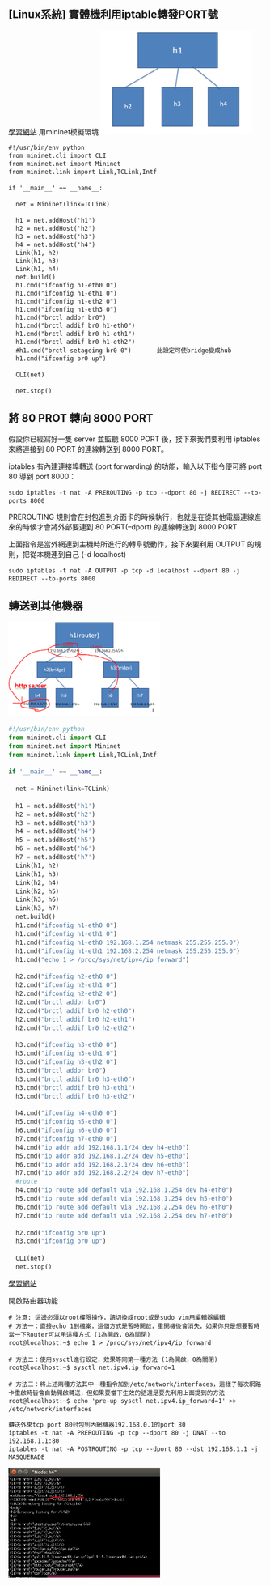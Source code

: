 ## [Linux系統] 實體機利用iptable轉發PORT號
[學習網站](https://andy6804tw.github.io/2019/01/20/ubuntu-iptable/)
用mininet模擬環境
<img src="image/20200309bridge.PNG" width=300  />
```
#!/usr/bin/env python
from mininet.cli import CLI
from mininet.net import Mininet
from mininet.link import Link,TCLink,Intf

if '__main__' == __name__:

  net = Mininet(link=TCLink)

  h1 = net.addHost('h1')
  h2 = net.addHost('h2')
  h3 = net.addHost('h3')
  h4 = net.addHost('h4')
  Link(h1, h2)
  Link(h1, h3)
  Link(h1, h4)
  net.build()
  h1.cmd("ifconfig h1-eth0 0")
  h1.cmd("ifconfig h1-eth1 0")
  h1.cmd("ifconfig h1-eth2 0")
  h1.cmd("ifconfig h1-eth3 0")
  h1.cmd("brctl addbr br0")
  h1.cmd("brctl addif br0 h1-eth0")
  h1.cmd("brctl addif br0 h1-eth1")
  h1.cmd("brctl addif br0 h1-eth2")
  #h1.cmd("brctl setageing br0 0")       此設定可使bridge變成hub
  h1.cmd("ifconfig br0 up")

  CLI(net)

  net.stop()
```
## 將 80 PROT 轉向 8000 PORT
假設你已經寫好一隻 server 並監聽 8000 PORT 後，接下來我們要利用 iptables 來將連接到 80 PORT 的連線轉送到 8000 PORT。

iptables 有內建連接埠轉送 (port forwarding) 的功能，輸入以下指令便可將 port 80 導到 port 8000：
```
sudo iptables -t nat -A PREROUTING -p tcp --dport 80 -j REDIRECT --to-ports 8000
```
PREROUTING 規則會在封包進到介面卡的時候執行，也就是在從其他電腦連線進來的時候才會將外部要連到 80 PORT(–dport) 的連線轉送到 8000 PORT

上面指令是當外網連到主機時所進行的轉阜號動作，接下來要利用 OUTPUT 的規則，把從本機連到自己 (-d localhost)
```
sudo iptables -t nat -A OUTPUT -p tcp -d localhost --dport 80 -j REDIRECT --to-ports 8000
```


## 轉送到其他機器
<img src="image/20200330ip_forward.PNG" width=300  />

```py
#!/usr/bin/env python
from mininet.cli import CLI
from mininet.net import Mininet
from mininet.link import Link,TCLink,Intf

if '__main__' == __name__:

  net = Mininet(link=TCLink)

  h1 = net.addHost('h1')
  h2 = net.addHost('h2')
  h3 = net.addHost('h3')
  h4 = net.addHost('h4')
  h5 = net.addHost('h5')
  h6 = net.addHost('h6')
  h7 = net.addHost('h7')
  Link(h1, h2)
  Link(h1, h3)
  Link(h2, h4)
  Link(h2, h5)
  Link(h3, h6)
  Link(h3, h7)
  net.build()
  h1.cmd("ifconfig h1-eth0 0")
  h1.cmd("ifconfig h1-eth1 0")
  h1.cmd("ifconfig h1-eth0 192.168.1.254 netmask 255.255.255.0")
  h1.cmd("ifconfig h1-eth1 192.168.2.254 netmask 255.255.255.0")
  h1.cmd("echo 1 > /proc/sys/net/ipv4/ip_forward")

  h2.cmd("ifconfig h2-eth0 0")
  h2.cmd("ifconfig h2-eth1 0")
  h2.cmd("ifconfig h2-eth2 0")
  h2.cmd("brctl addbr br0")
  h2.cmd("brctl addif br0 h2-eth0")
  h2.cmd("brctl addif br0 h2-eth1")
  h2.cmd("brctl addif br0 h2-eth2")
 
  h3.cmd("ifconfig h3-eth0 0")
  h3.cmd("ifconfig h3-eth1 0")
  h3.cmd("ifconfig h3-eth2 0")
  h3.cmd("brctl addbr br0")
  h3.cmd("brctl addif br0 h3-eth0")
  h3.cmd("brctl addif br0 h3-eth1")
  h3.cmd("brctl addif br0 h3-eth2")

  h4.cmd("ifconfig h4-eth0 0")
  h5.cmd("ifconfig h5-eth0 0")
  h6.cmd("ifconfig h6-eth0 0")
  h7.cmd("ifconfig h7-eth0 0")
  h4.cmd("ip addr add 192.168.1.1/24 dev h4-eth0")
  h5.cmd("ip addr add 192.168.1.2/24 dev h5-eth0")
  h6.cmd("ip addr add 192.168.2.1/24 dev h6-eth0")
  h7.cmd("ip addr add 192.168.2.2/24 dev h7-eth0")
  #route
  h4.cmd("ip route add default via 192.168.1.254 dev h4-eth0")
  h5.cmd("ip route add default via 192.168.1.254 dev h5-eth0")
  h6.cmd("ip route add default via 192.168.2.254 dev h6-eth0")
  h7.cmd("ip route add default via 192.168.2.254 dev h7-eth0")

  h2.cmd("ifconfig br0 up")
  h3.cmd("ifconfig br0 up")

  CLI(net)
  net.stop()
```
[學習網站](https://caloskao.org/linux-iptables-ipport-forwarding/)

開啟路由器功能
```
# 注意: 這邊必須以root權限操作，請切換成root或是sudo vim用編輯器編輯
# 方法一：直接echo 1到檔案，這個方式是暫時開啟，重開機後會消失，如果你只是想要暫時當一下Router可以用這種方式 (1為開啟，0為關閉)
root@localhost:~$ echo 1 > /proc/sys/net/ipv4/ip_forward

# 方法二：使用sysctl進行設定，效果等同第一種方法 (1為開啟，0為關閉)
root@localhost:~$ sysctl net.ipv4.ip_forward=1

# 方法三：將上述兩種方法其中一種指令加到/etc/network/interfaces，這樣子每次網路卡重啟時皆會自動開啟轉送，但如果要當下生效的話還是要先利用上面提到的方法
root@localhost:~$ echo 'pre-up sysctl net.ipv4.ip_forward=1' >> /etc/network/interfaces
```
```
轉送外來tcp port 80封包到內網機器192.168.0.1的port 80
iptables -t nat -A PREROUTING -p tcp --dport 80 -j DNAT --to 192.168.1.1:80
iptables -t nat -A POSTROUTING -p tcp --dport 80 --dst 192.168.1.1 -j MASQUERADE
```
<img src="image/20200330h6.PNG" width=300  />